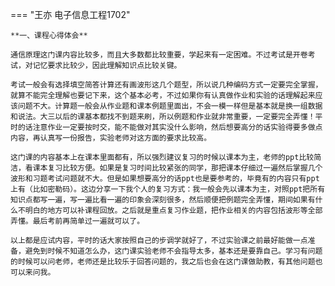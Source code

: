 === "王亦 电子信息工程1702"

    **一、课程心得体会**

    通信原理这门课内容比较多，而且大多数都比较重要，学起来有一定困难。不过考试是开卷考试，对记忆要求比较少，因此理解知识点比较关键。

    考试一般会有选择填空简答计算还有画波形这几个题型，所以说几种编码方式一定要完全掌握，就算不能完全理解也要记下来，这个基本必考，不过如果你有认真做作业和实验的话理解起来应该问题不大。计算题一般会从作业题和课本例题里面出，不会一模一样但是基本就是换一组数据和说法。大三以后的课基本都找不到题来刷，所以例题和作业就非常重要，一定要完全弄懂！平时的话注意作业一定要按时交，能不能做对其实没什么影响，然后想要高分的话实验得要多做点内容，再认真写一份报告，实验老师对这方面的要求比较高。

    这门课的内容基本上在课本里面都有，所以强烈建议复习的时候以课本为主，老师的ppt比较简洁，看课本复习比较方便。如果是复习时间比较紧张的同学，那把课本仔细过一遍然后掌握几个波形和习题考试问题就不大。但是如果想要高分的话ppt也是要参考的，毕竟有的内容只有ppt上有（比如密勒码）。这边分享一下我个人的复习方式：我一般会先以课本为主，对照ppt把所有知识点都写一遍，写一遍比看一遍的印象会深刻很多，然后顺便把例题完全弄懂，期间如果有什么不明白的地方可以补课程回放。之后就是重点复习作业题，把作业相关的内容包括波形等全部弄懂。最后考前再简单过一遍就可以了。

    以上都是应试内容，平时的话大家按照自己的步调学就好了，不过实验课之前最好能做一点准备，避免到时候不知道怎么办，这门课实验老师不会指导太多，基本还是要靠自己。学习有问题的时候可以问老师，老师还是比较乐于回答问题的，我之后也会在这门课做助教，有其他问题也可以来问我。

 